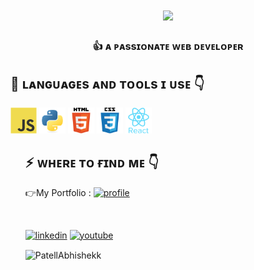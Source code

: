 <h1 align="center">
    <img src="https://readme-typing-svg.herokuapp.com/?font=Righteous&size=35&center=true&vCenter=true&width=500&height=70&duration=4000&lines=𝓗𝓲+𝓣𝓱𝓮𝓻𝓮!+👋;+𝓘'𝓶+𝓐𝓫𝓱𝓲𝓼𝓱𝓮𝓴+𝓟𝓪𝓽𝓮𝓵✌️+!;" />
</h1>

<h3 align="center">👍 ᴀ ᴘᴀssɪᴏɴᴀᴛᴇ ᴡᴇʙ ᴅᴇᴠᴇʟᴏᴘᴇʀ</h3>

<h2>🚀 ʟᴀɴɢᴜᴀɢᴇs ᴀɴᴅ ᴛᴏᴏʟs ɪ ᴜsᴇ 👇</h2>
<p><a target="_blank" href="https://raw.githubusercontent.com/devicons/devicon/master/icons/javascript/javascript-original.svg" style="display: inline-block;"><img src="https://raw.githubusercontent.com/devicons/devicon/master/icons/javascript/javascript-original.svg" alt="javascript" width="42" height="42" /></a>
<a target="_blank" href="https://raw.githubusercontent.com/devicons/devicon/master/icons/python/python-original.svg" style="display: inline-block;"><img src="https://raw.githubusercontent.com/devicons/devicon/master/icons/python/python-original.svg" alt="python" width="42" height="42" /></a>
<a target="_blank" href="https://raw.githubusercontent.com/devicons/devicon/master/icons/html5/html5-original-wordmark.svg" style="display: inline-block;"><img src="https://raw.githubusercontent.com/devicons/devicon/master/icons/html5/html5-original-wordmark.svg" alt="html5" width="42" height="42" /></a>
<a target="_blank" href="https://raw.githubusercontent.com/devicons/devicon/master/icons/css3/css3-original-wordmark.svg" style="display: inline-block;"><img src="https://raw.githubusercontent.com/devicons/devicon/master/icons/css3/css3-original-wordmark.svg" alt="css3" width="42" height="42" /></a>
<a target="_blank" href="https://raw.githubusercontent.com/devicons/devicon/master/icons/react/react-original-wordmark.svg" style="display: inline-block;"><img src="https://raw.githubusercontent.com/devicons/devicon/master/icons/react/react-original-wordmark.svg" alt="react" width="42" height="42" /></a></p>
<ul>
<h2>⚡️ ᴡʜᴇʀᴇ ᴛᴏ ғɪɴᴅ ᴍᴇ 👇</h2>
<p>👉My Portfolio : <a target="_blank" href="https://www.linkedin.com/in/https://www.linkedin.com/in/patel4201" style="display: inline-block;"><img src="https://cdn.jsdelivr.net/npm/@tabler/icons-webfont@latest/dist/tabler-icons.min.css" alt="profile" /></a></p> </br>
<p><a target="_blank" href="https://www.linkedin.com/in/https://www.linkedin.com/in/patel4201" style="display: inline-block;"><img src="https://img.shields.io/badge/linkedin-logo?style=for-the-badge&logo=linkedin&logoColor=white&color=%230a77b6" alt="linkedin" /></a>
<!-- <a target="_blank" href="https://www.facebook.com/https://www.facebook.com/Itzz%20Patel" style="display: inline-block;"><img src="https://img.shields.io/badge/facebook-logo?style=for-the-badge&logo=facebook&logoColor=white&color=%230866ff" alt="facebook" /></a> -->
<!-- <a target="_blank" href="https://www.instagram.com/https://www.instagram.com/itzz_patel_24?igsh=MXdncmVkc2N3eTMxbQ==" style="display: inline-block;"><img src="https://img.shields.io/badge/instagram-logo?style=for-the-badge&logo=instagram&logoColor=white&color=%23F35369" alt="instagram" /></a> -->
<a target="_blank" href="https://www.youtube.com/https://youtube.com/@itzpatel24?si=iK23EBLTJ2SPagwN" style="display: inline-block;"><img src="https://img.shields.io/badge/youtube-logo?style=for-the-badge&logo=youtube&logoColor=white&color=%23cc0000" alt="youtube" /></a></p>
<p><img align="center" src="https://github-readme-stats.vercel.app/api?username=PatellAbhishekk&show_icons=true&locale=en" alt="PatellAbhishekk" /></p>
